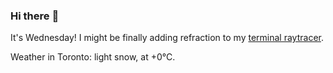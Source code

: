 ### Hi there :wave:

It's Wednesday! I might be finally adding refraction to my [terminal raytracer](https://github.com/bewuethr/bash-raytracer).

Weather in Toronto: light snow, at +0°C.
